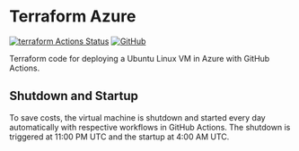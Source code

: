 # Terraform Azure

[![terraform Actions Status](https://github.com/wozorio/terraform-azure/workflows/terraform/badge.svg)](https://github.com/wozorio/terraform-azure/actions)
[![GitHub](https://img.shields.io/github/license/wozorio/terraform-azure)](https://github.com/wozorio/terraform-azure/blob/master/LICENSE)

Terraform code for deploying a Ubuntu Linux VM in Azure with GitHub Actions.

## Shutdown and Startup

To save costs, the virtual machine is shutdown and started every day automatically with respective workflows in GitHub Actions. The shutdown is triggered at 11:00 PM UTC and the startup at 4:00 AM UTC.
